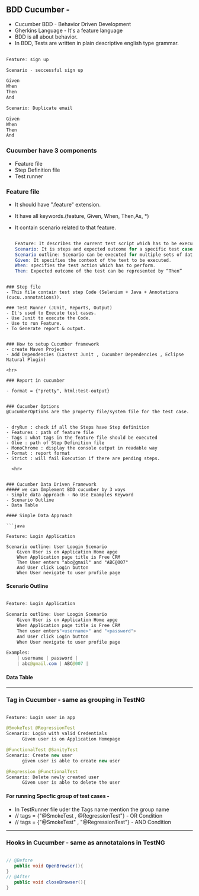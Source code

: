 ## BDD Cucumber - 

- Cucumber BDD - Behavior Driven Development
- Gherkins Language - It's a feature language
- BDD is all about behavior.
- In BDD, Tests are written in plain descriptive english type grammar.

```java
 
Feature: sign up

Scenario - seccessful sign up

Given
When
Then
And

Scenario: Duplicate email

Given 
When 
Then
And

```

### Cucumber have 3 components 
- Feature file
- Step Definition file
- Test runner


### Feature file  
- It should have ".feature" extension.
- It have all keywords.(feature, Given, When, Then,As, *)
- It contain scenario related to that feature.

  ```java

  Feature: It describes the current test script which has to be executed.
  Scenario: It is steps and expected outcome for a specific test case.
  Scenario outline: Scenario can be executed for multiple sets of data using scenario outline.
  Given: It specifies the context of the text to be executed.
  When: specifies the test action which has to perform.
  Then: Expected outcome of the test can be represented by “Then”
```

### Step file
- This file contain test step Code (Selenium + Java + Annotations    (cucu..annotations)).
 
### Test Runner (JUnit, Reports, Output)
- It's used to Execute test cases.
- Use Junit to execute the Code.
- Use to run Feature.
- To Generate report & output.


### How to setup Cucumber framework
- create Maven Project
- Add Dependencies (Lastest Junit , Cucumber Dependencies , Eclipse Natural Plugin)

<hr>

### Report in cucumber 

- format = {"pretty", html:test-output}


### Cucumber Options
@CucumberOptions are the property file/system file for the test case.


- dryRun : check if all the Steps have Step definition
- Features : path of feature file
- Tags : what tags in the feature file should be executed
- Glue : path of Step Definition file
- MonoChrome : display the console output in readable way
- Format : report format
- Strict : will fail Execution if there are pending steps.

  <hr>


### Cucumber Data Driven Framework
##### we can Implement BDD cucumber by 3 ways
- Simple data approach - No Use Examples Keyword
- Scenario Outline 
- Data Table 

#### Simple Data Approach

```java

Feature: Login Application

Scenario outline: User Loogin Scenario
	Given User is on Application Home apge
	When Application page title is Free CRM
	Then User enters "abc@gmail" and "ABC@007"
	And User click Login button
	When User nevigate to user profile page
```

#### Scenario Outline 

```java

Feature: Login Application

Scenario outline: User Loogin Scenario
	Given User is on Application Home apge
	When Application page title is Free CRM
	Then user enters"<username>" and "<password">
	And User click Login button
	When User nevigate to user profile page

Examples:
	| username | password |
	| abc@gmail.com | ABC@007 |
```

#### Data Table


<hr>

### Tag in Cucumber - same as grouping in TestNG

```java

Feature: Login user in app

@SmokeTest @RegressionTest
Scenario: Login with valid Credentials
	  Given user is on Application Homepage

@FunctionalTest @SanityTest
Scenario: Create new user
	  given user is able to create new user

@Regression @FunctionalTest
Scenario: Delete newly created user
	  Given user is able to delete the user
```


#### For running Specfic group of test cases - 
- In TestRunner file uder the Tags name mention the group name
- //  tags = {"@SmokeTest , @RegressionTest"} - OR Condition
- //  tags = {"@SmokeTest" , "@RegressionTest"} - AND Condition


<hr>

### Hooks in Cucumber - same as annotataions in TestNG

```java

// @Before
   public void OpenBrowser(){
}
// @After
   public void closeBrowser(){
}
```
